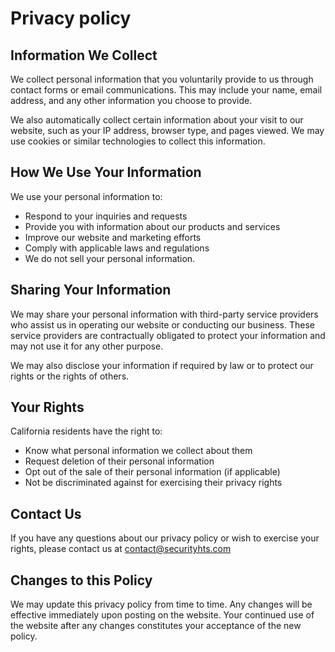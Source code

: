 <style>
    .document-wrapper ul{
        list-style: disc;
        padding-left:3em;
    }
</style>

# Privacy policy

## Information We Collect

We collect personal information that you voluntarily provide to us through contact forms or email communications. This may include your name, email address, and any other information you choose to provide.

We also automatically collect certain information about your visit to our website, such as your IP address, browser type, and pages viewed. We may use cookies or similar technologies to collect this information.

## How We Use Your Information

We use your personal information to:

- Respond to your inquiries and requests
- Provide you with information about our products and services
- Improve our website and marketing efforts
- Comply with applicable laws and regulations
- We do not sell your personal information.

## Sharing Your Information

We may share your personal information with third-party service providers who assist us in operating our website or conducting our business. These service providers are contractually obligated to protect your information and may not use it for any other purpose.

We may also disclose your information if required by law or to protect our rights or the rights of others.

## Your Rights

California residents have the right to:

- Know what personal information we collect about them
- Request deletion of their personal information
- Opt out of the sale of their personal information (if applicable)
- Not be discriminated against for exercising their privacy rights

## Contact Us

If you have any questions about our privacy policy or wish to exercise your rights, please contact us at <a href="mailto:contact@securityhts.com">contact@securityhts.com</a>

## Changes to this Policy

We may update this privacy policy from time to time. Any changes will be effective immediately upon posting on the website. Your continued use of the website after any changes constitutes your acceptance of the new policy.
